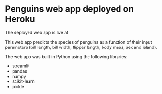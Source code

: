# Penguins web app deployed on Heroku

The deployed web app is live at 

This web app predicts the species of penguins as a function of their input parameters (bill length, bill width, flipper length, body mass, sex and island).

The web app was built in Python using the following libraries:
* streamlit
* pandas
* numpy
* scikit-learn
* pickle
